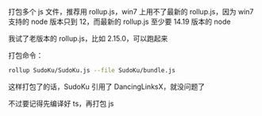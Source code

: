 打包多个 js 文件，推荐用 rollup.js，win7 上用不了最新的 rollup.js，因为 win7 支持的 node 版本只到 12，而最新的 rollup.js 至少要 14.19 版本的 node

我试了老版本的 rollup.js，比如 2.15.0，可以跑起来

打包命令：

```bash
rollup SudoKu/SudoKu.js --file SudoKu/bundle.js
```

这样打包了的话，SudoKu 引用了 DancingLinksX，就没问题了

不过要记得先编译好 ts，再打包 js
